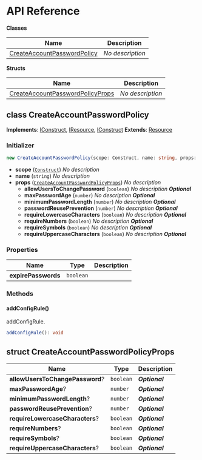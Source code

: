 # API Reference

**Classes**

Name|Description
----|-----------
[CreateAccountPasswordPolicy](#cdktf-aws-secure-createaccountpasswordpolicy)|*No description*


**Structs**

Name|Description
----|-----------
[CreateAccountPasswordPolicyProps](#cdktf-aws-secure-createaccountpasswordpolicyprops)|*No description*



## class CreateAccountPasswordPolicy  <a id="cdktf-aws-secure-createaccountpasswordpolicy"></a>



__Implements__: [IConstruct](#constructs-iconstruct), [IResource](#cdktf-iresource), [IConstruct](#constructs-iconstruct)
__Extends__: [Resource](#cdktf-resource)

### Initializer




```ts
new CreateAccountPasswordPolicy(scope: Construct, name: string, props: CreateAccountPasswordPolicyProps)
```

* **scope** (<code>[Construct](#constructs-construct)</code>)  *No description*
* **name** (<code>string</code>)  *No description*
* **props** (<code>[CreateAccountPasswordPolicyProps](#cdktf-aws-secure-createaccountpasswordpolicyprops)</code>)  *No description*
  * **allowUsersToChangePassword** (<code>boolean</code>)  *No description* __*Optional*__
  * **maxPasswordAge** (<code>number</code>)  *No description* __*Optional*__
  * **minimumPasswordLength** (<code>number</code>)  *No description* __*Optional*__
  * **passwordReusePrevention** (<code>number</code>)  *No description* __*Optional*__
  * **requireLowercaseCharacters** (<code>boolean</code>)  *No description* __*Optional*__
  * **requireNumbers** (<code>boolean</code>)  *No description* __*Optional*__
  * **requireSymbols** (<code>boolean</code>)  *No description* __*Optional*__
  * **requireUppercaseCharacters** (<code>boolean</code>)  *No description* __*Optional*__



### Properties


Name | Type | Description 
-----|------|-------------
**expirePasswords** | <code>boolean</code> | <span></span>

### Methods


#### addConfigRule() <a id="cdktf-aws-secure-createaccountpasswordpolicy-addconfigrule"></a>

addConfigRule.

```ts
addConfigRule(): void
```







## struct CreateAccountPasswordPolicyProps  <a id="cdktf-aws-secure-createaccountpasswordpolicyprops"></a>






Name | Type | Description 
-----|------|-------------
**allowUsersToChangePassword**? | <code>boolean</code> | __*Optional*__
**maxPasswordAge**? | <code>number</code> | __*Optional*__
**minimumPasswordLength**? | <code>number</code> | __*Optional*__
**passwordReusePrevention**? | <code>number</code> | __*Optional*__
**requireLowercaseCharacters**? | <code>boolean</code> | __*Optional*__
**requireNumbers**? | <code>boolean</code> | __*Optional*__
**requireSymbols**? | <code>boolean</code> | __*Optional*__
**requireUppercaseCharacters**? | <code>boolean</code> | __*Optional*__




